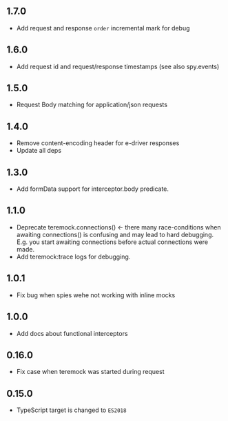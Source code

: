 ## 1.7.0

- Add request and response `order` incremental mark for debug

## 1.6.0

- Add request id and request/response timestamps (see also spy.events)

## 1.5.0

- Request Body matching for application/json requests

## 1.4.0

- Remove content-encoding header for e-driver responses
- Update all deps

## 1.3.0

- Add formData support for interceptor.body predicate.

## 1.1.0

- Deprecate teremock.connections() ← there many race-conditions when awaiting connections() is confusing and may lead to hard debugging. E.g. you start awaiting connections before actual connections were made.
- Add teremock:trace logs for debugging.

## 1.0.1

- Fix bug when spies wehe not working with inline mocks

## 1.0.0

- Add docs about functional interceptors

## 0.16.0

- Fix case when teremock was started during request

## 0.15.0

- TypeScript target is changed to `ES2018`
